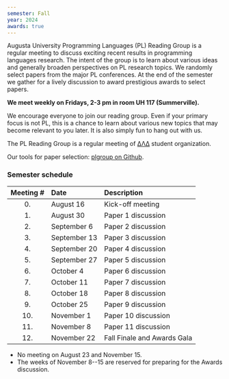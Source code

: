 ```yaml
---
semester: Fall
year: 2024
awards: true
---
```


Augusta University Programming Languages (PL) Reading Group is a regular meeting to discuss exciting recent results in programming languages research.
The intent of the group is to learn about various ideas and generally broaden perspectives on PL research topics.
We randomly select papers from the major PL conferences. 
At the end of the semester we gather for a lively discussion to award prestigious awards to select papers.

**We meet weekly on Fridays, 2-3 pm in room UH 117 (Summerville).**

We encourage everyone to join our reading group. Even if your primary focus is not PL, this is a chance to learn about various new topics that may become relevant to you later.
It is also simply fun to hang out with us.

The PL Reading Group is a regular meeting of [ΔΛΔ](https://augusta.presence.io/organization/delta-lambda-delta) student organization.

Our tools for paper selection: [plgroup on Github](https://github.com/the-au-forml-lab/plgroup).

### Semester schedule

| Meeting \# | Date         | Description                 |
|:----------:|:-------------|:----------------------------|
|     0.     | August 16    | Kick-off meeting            |
|     1.     | August 30    | Paper 1 discussion          |
|     2.     | September 6  | Paper 2 discussion          | 
|     3.     | September 13 | Paper 3 discussion          |
|     4.     | September 20 | Paper 4 discussion          |
|     5.     | September 27 | Paper 5 discussion          |
|     6.     | October 4    | Paper 6 discussion          |
|     7.     | October 11   | Paper 7 discussion          |
|     8.     | October 18   | Paper 8 discussion          |
|     9.     | October 25   | Paper 9 discussion          |
|    10.     | November 1   | Paper 10 discussion         |
|    11.     | November 8   | Paper 11 discussion         |
|    12.     | November 22  | Fall Finale and Awards Gala |

* No meeting on August 23 and November 15.
* The weeks of November 8--15 are reserved for preparing for the Awards discussion. 
